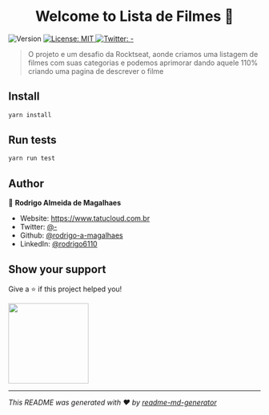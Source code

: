 <h1 align="center">Welcome to Lista de Filmes 👋</h1>
<p>
  <img alt="Version" src="https://img.shields.io/badge/version-1.0.0-blue.svg?cacheSeconds=2592000" />
  <a href="#" target="_blank">
    <img alt="License: MIT" src="https://img.shields.io/badge/License-MIT-yellow.svg" />
  </a>
  <a href="https://twitter.com/-" target="_blank">
    <img alt="Twitter: -" src="https://img.shields.io/twitter/follow/-.svg?style=social" />
  </a>
</p>

> O projeto e um desafio da Rocktseat, aonde criamos uma listagem de filmes com suas categorias e podemos aprimorar dando aquele 110% criando uma pagina de descrever o filme

## Install

```sh
yarn install
```

## Run tests

```sh
yarn run test
```

## Author

👤 **Rodrigo Almeida de Magalhaes**

* Website: https://www.tatucloud.com.br
* Twitter: [@-](https://twitter.com/-)
* Github: [@rodrigo-a-magalhaes](https://github.com/rodrigo-a-magalhaes)
* LinkedIn: [@rodrigo6110](https://linkedin.com/in/rodrigo6110)

## Show your support

Give a ⭐️ if this project helped you!

<a href="https://www.patreon.com/-">
  <img src="https://c5.patreon.com/external/logo/become_a_patron_button@2x.png" width="160">
</a>

***
_This README was generated with ❤️ by [readme-md-generator](https://github.com/kefranabg/readme-md-generator)_